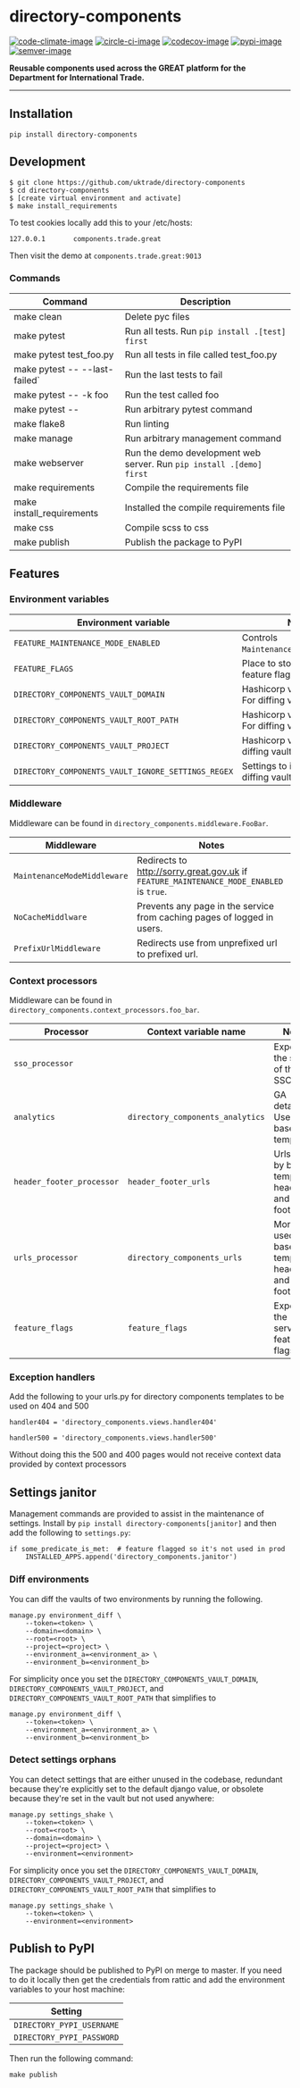 # directory-components

[![code-climate-image]][code-climate]
[![circle-ci-image]][circle-ci]
[![codecov-image]][codecov]
[![pypi-image]][pypi]
[![semver-image]][semver]

**Reusable components used across the GREAT platform for the Department for International Trade.**

---

## Installation

    pip install directory-components

## Development

    $ git clone https://github.com/uktrade/directory-components
    $ cd directory-components
    $ [create virtual environment and activate]
    $ make install_requirements


To test cookies locally add this to your /etc/hosts:

```
127.0.0.1       components.trade.great
```

Then visit the demo at `components.trade.great:9013`

### Commands

| Command                       | Description |
| ----------------------------- | ------------|
| make clean                    | Delete pyc files |
| make pytest                   | Run all tests. Run `pip install .[test] first` |
| make pytest test_foo.py       | Run all tests in file called test_foo.py |
| make pytest -- --last-failed` | Run the last tests to fail |
| make pytest -- -k foo         | Run the test called foo |
| make pytest -- <foo>          | Run arbitrary pytest command |
| make flake8                   | Run linting |
| make manage <foo>             | Run arbitrary management command |
| make webserver                | Run the demo development web server. Run `pip install .[demo] first` |
| make requirements             | Compile the requirements file |
| make install_requirements     | Installed the compile requirements file |
| make css                      | Compile scss to css |
| make publish                  | Publish the package to PyPI |

## Features

### Environment variables

| Environment variable | Notes |
|--------------------------------------------------- |------------------------------------------------|
| `FEATURE_MAINTENANCE_MODE_ENABLED`                 | Controls `MaintenanceModeMiddleware`.          |
| `FEATURE_FLAGS`                                    | Place to store the service's feature flags.    |
| `DIRECTORY_COMPONENTS_VAULT_DOMAIN`                | Hashicorp vault domain. For diffing vaults.    |
| `DIRECTORY_COMPONENTS_VAULT_ROOT_PATH`             | Hashicorp vault root path. For diffing vaults. |
| `DIRECTORY_COMPONENTS_VAULT_PROJECT`               | Hashicorp vault project. For diffing vaults.   |
| `DIRECTORY_COMPONENTS_VAULT_IGNORE_SETTINGS_REGEX` | Settings to ignore when diffing vaults.        |

### Middleware

Middleware can be found in `directory_components.middleware.FooBar`.

| Middleware | Notes |
|------------|-------|
| `MaintenanceModeMiddleware`         | Redirects to http://sorry.great.gov.uk if `FEATURE_MAINTENANCE_MODE_ENABLED` is `true`.|
| `NoCacheMiddlware`                  | Prevents any page in the service from caching pages of logged in users. |
| `PrefixUrlMiddleware`               | Redirects use from unprefixed url to prefixed url. |


### Context processors

Middleware can be found in `directory_components.context_processors.foo_bar`.

| Processor | Context variable name | Notes |
|-----------|-----------------------|-------|
| `sso_processor` | | Exposes the state of the SSO user. |
| `analytics` | `directory_components_analytics` | GA details. Used by base template. |
| `header_footer_processor` | `header_footer_urls` | Urls used by base template's header and footer. |
| `urls_processor` | `directory_components_urls` | More urls used by base template's header and footer. |
| `feature_flags` | `feature_flags` | Exposes the service's feature flags. |

### Exception handlers

Add the following to your urls.py for directory components templates to be used on 404 and 500

```
handler404 = 'directory_components.views.handler404'

handler500 = 'directory_components.views.handler500'
```

Without doing this the 500 and 400 pages would not receive context data provided by context processors

## Settings janitor

Management commands are provided to assist in the maintenance of settings. Install by `pip install directory-components[janitor]` and then add the following to `settings.py`:

    if some_predicate_is_met:  # feature flagged so it's not used in prod
        INSTALLED_APPS.append('directory_components.janitor')

### Diff environments

You can diff the vaults of two environments by running the following.

    manage.py environment_diff \
        --token=<token> \
        --domain=<domain> \
        --root=<root> \
        --project=<project> \
        --environment_a=<environment_a> \
        --environment_b=<environment_b>

For simplicity once you set the `DIRECTORY_COMPONENTS_VAULT_DOMAIN`, `DIRECTORY_COMPONENTS_VAULT_PROJECT`, and `DIRECTORY_COMPONENTS_VAULT_ROOT_PATH` that simplifies to

    manage.py environment_diff \
        --token=<token> \
        --environment_a=<environment_a> \
        --environment_b=<environment_b>


### Detect settings orphans

You can detect settings that are either unused in the codebase, redundant because they're explicitly set to the default django value, or obsolete because they're set in the vault but not used anywhere:

    manage.py settings_shake \
        --token=<token> \
        --root=<root> \
        --domain=<domain> \
        --project=<project> \
        --environment=<environment>

For simplicity once you set the `DIRECTORY_COMPONENTS_VAULT_DOMAIN`, `DIRECTORY_COMPONENTS_VAULT_PROJECT`, and `DIRECTORY_COMPONENTS_VAULT_ROOT_PATH` that simplifies to

    manage.py settings_shake \
        --token=<token> \
        --environment=<environment>


## Publish to PyPI

The package should be published to PyPI on merge to master. If you need to do it locally then get the credentials from rattic and add the environment variables to your host machine:

| Setting                      |
| ----------------------------- |
| `DIRECTORY_PYPI_USERNAME`     |
| `DIRECTORY_PYPI_PASSWORD`     |


Then run the following command:

    make publish


[code-climate-image]: https://codeclimate.com/github/uktrade/directory-components/badges/issue_count.svg
[code-climate]: https://codeclimate.com/github/uktrade/directory-components

[circle-ci-image]: https://circleci.com/gh/uktrade/directory-components/tree/master.svg?style=shield
[circle-ci]: https://circleci.com/gh/uktrade/directory-components/tree/master

[codecov-image]: https://codecov.io/gh/uktrade/directory-components/branch/master/graph/badge.svg
[codecov]: https://codecov.io/gh/uktrade/directory-components

[pypi-image]: https://badge.fury.io/py/directory-components.svg
[pypi]: https://badge.fury.io/py/directory-components

[semver-image]: https://img.shields.io/badge/Versioning%20strategy-SemVer-5FBB1C.svg
[semver]: https://semver.org
